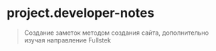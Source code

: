 # project.developer-notes

> Создание заметок методом создания сайта, дополнительно изучая направление Fullstek 
